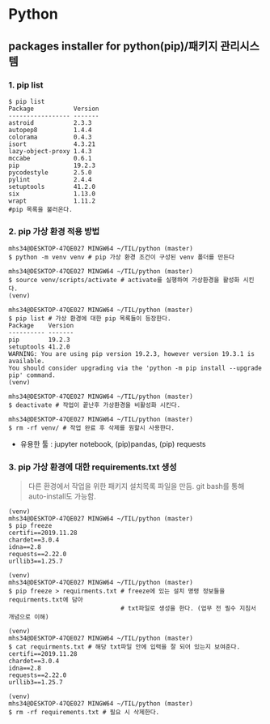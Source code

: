 # Python

## packages installer for python(pip)/패키지 관리시스템

### 1. pip list

```shell
$ pip list
Package           Version
----------------- -------
astroid           2.3.3
autopep8          1.4.4
colorama          0.4.3
isort             4.3.21
lazy-object-proxy 1.4.3
mccabe            0.6.1
pip               19.2.3
pycodestyle       2.5.0
pylint            2.4.4
setuptools        41.2.0
six               1.13.0
wrapt             1.11.2
#pip 목록을 불러온다.
```

### 2. pip 가상 환경 적용 방법

```shell
mhs34@DESKTOP-47QE027 MINGW64 ~/TIL/python (master)
$ python -m venv venv # pip 가상 환경 조건이 구성된 venv 폴더를 만든다

mhs34@DESKTOP-47QE027 MINGW64 ~/TIL/python (master)
$ source venv/scripts/activate # activate를 실행하여 가상환경을 활성화 시킨다.
(venv)

mhs34@DESKTOP-47QE027 MINGW64 ~/TIL/python (master)
$ pip list # 가상 환경에 대한 pip 목록들이 등장한다.
Package    Version
---------- -------
pip        19.2.3
setuptools 41.2.0
WARNING: You are using pip version 19.2.3, however version 19.3.1 is available.
You should consider upgrading via the 'python -m pip install --upgrade pip' command.
(venv)

mhs34@DESKTOP-47QE027 MINGW64 ~/TIL/python (master)
$ deactivate # 작업이 끝난후 가상환경을 비활성화 시킨다.

mhs34@DESKTOP-47QE027 MINGW64 ~/TIL/python (master)
$ rm -rf venv/ # 작업 완료 후 삭제를 원할시 사용한다.

```

- 유용한 툴 : jupyter notebook, (pip)pandas, (pip) requests

### 3. pip 가상 환경에 대한 requirements.txt 생성

> 다른 환경에서 작업을 위한 패키지 설치목록 파일을 만듬. git bash를 통해 auto-install도 가능함.

```shell
(venv)
mhs34@DESKTOP-47QE027 MINGW64 ~/TIL/python (master)
$ pip freeze
certifi==2019.11.28
chardet==3.0.4
idna==2.8
requests==2.22.0
urllib3==1.25.7

(venv)
mhs34@DESKTOP-47QE027 MINGW64 ~/TIL/python (master)
$ pip freeze > requirments.txt # freeze에 있는 설치 명령 정보들을 requirments.txt에 담아
							   # txt파일로 생성을 한다. (업무 전 필수 지침서 개념으로 이해)

(venv)
mhs34@DESKTOP-47QE027 MINGW64 ~/TIL/python (master)
$ cat requirments.txt # 해당 txt파일 안에 입력을 잘 되어 있는지 보여준다.
certifi==2019.11.28
chardet==3.0.4
idna==2.8
requests==2.22.0
urllib3==1.25.7

(venv)
mhs34@DESKTOP-47QE027 MINGW64 ~/TIL/python (master)
$ rm -rf requirements.txt # 필요 시 삭제한다.
```



